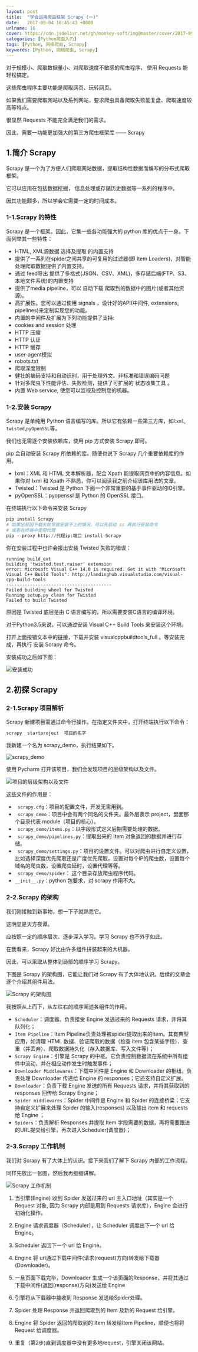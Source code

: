 ```yaml
---
layout: post
title:  "学会运用爬虫框架 Scrapy (一)"
date:   2017-09-04 16:45:43 +0800
urlname: 16
cover: https://cdn.jsdelivr.net/gh/monkey-soft/img@master/cover/2017-09-04.jpg
categories: [Python爬虫入门]
tags: [Python, 网络爬虫, Scrapy]
keywords: [Python, 网络爬虫, Scrapy]
---
```

对于规模小、爬取数据量小、对爬取速度不敏感的爬虫程序， 使用 Requests 能轻松搞定。

这些爬虫程序主要功能是爬取网页、玩转网页。

如果我们需要爬取网站以及系列网站，要求爬虫具备爬取失败能复盘、爬取速度较高等特点。

很显然 Requests 不能完全满足我们的需求。

因此，需要一功能更加强大的第三方爬虫框架库 —— Scrapy
<!-- more -->
## 1.简介 Scrapy
Scrapy 是一个为了方便人们爬取网站数据，提取结构性数据而编写的分布式爬取框架。

它可以应用在包括数据挖掘， 信息处理或存储历史数据等一系列的程序中。

因其功能颇多，所以学会它需要一定的时间成本。

### 1-1.Scrapy 的特性
Scrapy 是一个框架。因此，它集一些各功能强大的 python 库的优点于一身。下面列举其一些特性：
- HTML, XML源数据 选择及提取 的内置支持
- 提供了一系列在spider之间共享的可复用的过滤器(即 Item Loaders)，对智能处理爬取数据提供了内置支持。
- 通过 feed导出 提供了多格式(JSON、CSV、XML)，多存储后端(FTP、S3、本地文件系统)的内置支持
- 提供了media pipeline，可以 自动下载 爬取到的数据中的图片(或者其他资源)。
- 高扩展性。您可以通过使用 signals ，设计好的API(中间件, extensions, pipelines)来定制实现您的功能。
- 内置的中间件及扩展为下列功能提供了支持:
 - cookies and session 处理
 - HTTP 压缩
 - HTTP 认证
 - HTTP 缓存
 - user-agent模拟
 - robots.txt
 - 爬取深度限制
- 健壮的编码支持和自动识别，用于处理外文、非标准和错误编码问题
- 针对多爬虫下性能评估、失败检测，提供了可扩展的 状态收集工具 。
- 内置 Web service, 使您可以监视及控制您的机器。

### 1-2.安装 Scrapy
Scrapy 是单纯用 Python 语言编写的库。所以它有依赖一些第三方库，如`lxml`, `twisted`,`pyOpenSSL`等。

我们也无需逐个安装依赖库，使用 pip 方式安装 Scrapy 即可。

pip 会自动安装 Scrapy 所依赖的库。随便也说下 Scrapy 几个重要依赖库的作用。

- lxml：XML 和 HTML 文本解析器，配合 Xpath 能提取网页中的内容信息。如果你对 lxml 和 Xpath 不熟悉，你可以阅读我之前介绍该库用法的文章。
- Twisted：Twisted 是 Python 下面一个非常重要的基于事件驱动的IO引擎。
- pyOpenSSL：pyopenssl 是 Python 的 OpenSSL 接口。

在终端执行以下命令来安装 Scrapy
```python
pip install Scrapy 
# 如果出现因下载失败导致安装不上的情况，可以先启动 ss 再执行安装命令
# 或者在终端中使用代理
pip --proxy http://代理ip:端口 install Scrapy 
```

你在安装过程中也许会报出安装 Twisted 失败的错误：
```shell
running build_ext
building 'twisted.test.raiser' extension
error: Microsoft Visual C++ 14.0 is required. Get it with "Microsoft Visual C++ Build Tools": http://landinghub.visualstudio.com/visual-cpp-build-tools
----------------------------------------
Failed building wheel for Twisted
Running setup.py clean for Twisted
Failed to build Twisted
```

原因是 Twisted 底层是由 C 语言编写的，所以需要安装C语言的编译环境。

对于Python3.5来说，可以通过安装 Visual C++ Build Tools 来安装这个环境。

打开上面报错文本中的链接，下载并安装  visualcppbuildtools_full 。等安装完成，再执行 安装 Scrapy 命令。

安装成功之后如下图：

![安装成功](https://cdn.jsdelivr.net/gh/monkey-soft/img@master/imgs/39_2.png)


## 2.初探 Scrapy
### 2-1.Scrapy 项目解析
Scrapy 新建项目需通过命令行操作。在指定文件夹中，打开终端执行以下命令：
```python
scrapy  startproject  项目的名字
```
我新建一个名为 scrapy_demo，执行结果如下。

![scrapy_demo](https://cdn.jsdelivr.net/gh/monkey-soft/img@master/imgs/39_3.png)

使用 Pycharm 打开该项目，我们会发现项目的层级架构以及文件。

![项目的层级架构以及文件](https://cdn.jsdelivr.net/gh/monkey-soft/img@master/imgs/39_4.png)
 
这些文件的作用是：
- ` scrapy.cfg`：项目的配置文件，开发无需用到。
- ` scrapy_demo`：项目中会有两个同名的文件夹。最外层表示 project，里面那个目录代表 module（项目的核心）。
- ` scrapy_demo/items.py`：以字段形式定义后期需要处理的数据。
- ` scrapy_demo/pipelines.py`：提取出来的 Item 对象返回的数据并进行存储。
- ` scrapy_demo/settings.py`：项目的设置文件。可以对爬虫进行自定义设置，比如选择深度优先爬取还是广度优先爬取，设置对每个IP的爬虫数，设置每个域名的爬虫数，设置爬虫延时，设置代理等等。
- ` scrapy_demo/spider`： 这个目录存放爬虫程序代码。
- `__init__.py`：python 包要求，对 scrapy 作用不大。


### 2-2.Scrapy 的架构
我们刚接触到新事物，想一下子就熟悉它。

这明显是天方夜谭。

应按照一定的顺序层次、逐步深入学习。学习 Scrapy 也不外乎如此。

在我看来，Scrapy 好比由许多组件拼装起来的大机器。

因此，可以采取从整体到局部的顺序学习 Scrapy。

下图是 Scrapy 的架构图，它能让我们对 Scrapy 有了大体地认识。后续的文章会逐个介绍其组件用法。

![Scrapy 的架构图](https://cdn.jsdelivr.net/gh/monkey-soft/img@master/imgs/39_5.png)

我按照从上而下，从左往右的顺序阐述各组件的作用。
- `Scheduler`：调度器。负责接受 Engine 发送过来的 Requests 请求，并将其队列化；
- `Item Pipeline`：Item Pipeline负责处理被spider提取出来的item。其有典型应用，如清理 HTML 数据、验证爬取的数据（检查 item 包含某些字段）、查重（并丢弃）、爬取数据持久化（存入数据库、写入文件等）；
- `Scrapy Engine`：引擎是 Scrapy 的中枢。它负责控制数据流在系统中所有组件中流动，并在相应动作发生时触发事件；
- `Downloader Middlewares`：下载中间件是 Engine 和 Downloader 的枢纽。负责处理 Downloader 传递给 Engine 的 responses；它还支持自定义扩展。
- `Downloader`：负责下载 Engine 发送的所有 Requests 请求，并将其获取到的 responses 回传给 Scrapy Engine；
- `Spider middlewares`：Spider 中间件是 Engine 和 Spider 的连接桥梁；它支持自定义扩展来处理 Spider 的输入(responses) 以及输出 item 和 requests 给 Engine ；
- `Spiders`：负责解析 Responses 并提取 Item 字段需要的数据，再将需要跟进的URL提交给引擎，再次进入Scheduler(调度器)；

### 2-3.Scrapy 工作机制
我们对 Scrapy 有了大体上的认识。接下来我们了解下 Scrapy 内部的工作流程。

同样先放出一张图，然后我再细细讲解。

![Scrapy 工作机制](https://cdn.jsdelivr.net/gh/monkey-soft/img@master/imgs/39_6.png)

1. 当引擎(Engine) 收到 Spider 发送过来的 url 主入口地址（其实是一个 Request 对象, 因为 Scrapy 内部是用到 Requests 请求库），Engine 会进行初始化操作。

2. Engine 请求调度器（Scheduler），让 Scheduler 调度出下一个 url 给 Engine。

3. Scheduler 返回下一个 url 给 Engine。

4. Engine 将 url通过下载中间件(请求(request)方向)转发给下载器(Downloader)。

5. 一旦页面下载完毕，Downloader 生成一个该页面的Response，并将其通过下载中间件(返回(response)方向)发送给 Engine

6. 引擎将从下载器中接收到 Response 发送给Spider处理。

7. Spider 处理 Response 并返回爬取到的 Item 及新的 Request 给引擎。

8. Engine 将 Spider 返回的爬取到的 Item 转发给Item Pipeline，顺便也将将 Request 给调度器。

9. 重复（第2步)直到调度器中没有更多地request，引擎关闭该网站。